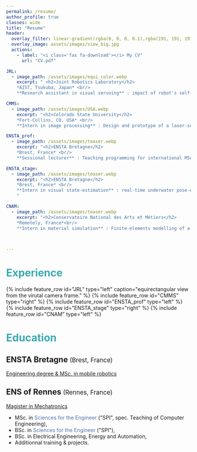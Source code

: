 ```yaml
---
permalink: /resume/
author_profile: true
classes: wide
title: "Resume"
header:
  overlay_filter: linear-gradient(rgba(0, 0, 0, 0.1),rgba(191, 191, 191, 0.3))
  overlay_image: assets/images/view_big.jpg  
  actions:
    - label: "<i class='fas fa-download'></i> My CV"
      url: "CV.pdf"

JRL:
  - image_path: /assets/images/equi_color.webp
    excerpt: " <h2>Joint Robotics Laboratory</h2>
    *AIST, Tsukuba, Japan* <br/> 
    **Research assistant in visual servoing** : impact of robot's self-view in visual servoing using 360° cameras, and impact of masking strategies on the performances"

CMMS:
  - image_path: /assets/images/USA.webp
    excerpt: "<h2>Colorado State University</h2>
    *Fort-Collins, CO, USA* <br/>
    **Intern in image processing** : Design and prototype of a laser-scanner for real-time width estimation during a innovative 3D-printing process."

ENSTA_prof:
  - image_path: /assets/images/teaser.webp
    excerpt: "<h2>ENSTA Bretagne</h2>
    *Brest, France* <br/>
    **Sessional lecturer** : Teaching programming for international MSc students, from loops to *Object-Oriented Programming*. Objective : giving them prerequisites for robotic programming."

ENSTA_stage:
  - image_path: /assets/images/teaser.webp
    excerpt: "<h2>ENSTA Bretagne</h2>
    *Brest, France* <br/>
    **Intern in visual state-estimation** : real-time underwater pose-estimation using buoys recognition and interval-based inversion of camera equations.
    "

CNAM:
  - image_path: /assets/images/teaser.webp
    excerpt: "<h2>Conservatoire National des Arts et Métiers</h2>
    *Remotely, France*<br/>
    **Intern in material simulation** : Finite-elements modelling of a Gallic chariot in order to explain its durability and resistance."


    
---
```


# <span style="color: #3AAAAF;">Experience


{% include feature_row id="JRL" type="left" caption="equirectangular view from the virutal camera frame." %}
{% include feature_row id="CMMS" type="right" %}
{% include feature_row id="ENSTA_prof" type="left" %}
{% include feature_row id="ENSTA_stage" type="right" %}
{% include feature_row id="CNAM" type="left" %}

# <span style="color: #3AAAAF;">Education

## <span title="Ecole Nationale Supérieure de Techniques Avancées">ENSTA Bretagne <span style="font-weight: normal; font-size: 0.8em;">(Brest, France)</span></span>
[Engineering degree & MSc. in mobile robotics  <i class="fa fa-external-link" style="font-size: 0.9em;"></i>](https://www.ensta-bretagne.fr/system/files/2023-08/Plaquette_master_rob_2023.pdf)

## <span title="Ecole Normale Supérieure">ENS of Rennes <span style="font-weight: normal; font-size: 0.8em;">(Rennes, France)</span></span>
[Magister in Mechatronics  <i class="fa fa-external-link" style="font-size: 0.9em;"></i>](https://mecatronique.ens-rennes.fr/medias/fichier/2024-mktro-gb-web_1732786436068-pdf)
  * MSc. in <span title="Engineering sciences and sciences for the Engineer differ in that sciences for the Engineer are more focused on developing and creating concepts that can be used by engineers. (used to create more problems to solve)"><span style="color: #4F73AB;">Sciences for the Engineer</span></span> ("SPI", spec. Teaching of Computer Engineering),
  * BSc. in <span title="Engineering sciences and sciences for the Engineer differ in that sciences for the Engineer are more focused on developing and creating concepts that can be used by engineers."><span style="color: #4F73AB;">Sciences for the Engineer</span></span> ("SPI"),
  * BSc. in Electrical Engineering, Energy and Automation,
  * Additionnal training & projects.

